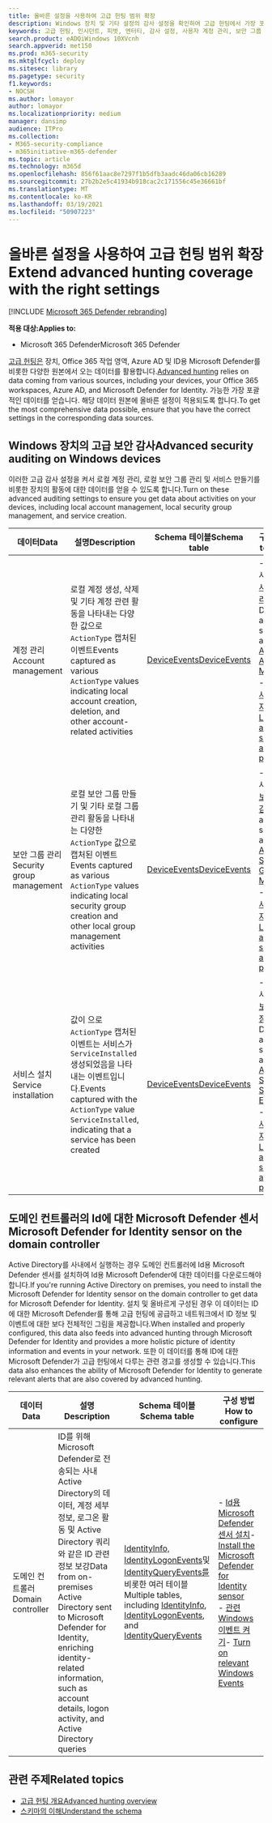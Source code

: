 ```yaml
---
title: 올바른 설정을 사용하여 고급 헌팅 범위 확장
description: Windows 장치 및 기타 설정의 감사 설정을 확인하여 고급 헌팅에서 가장 포괄적인 데이터를 얻을 수 있도록 합니다.
keywords: 고급 헌팅, 인시던트, 피벗, 엔터티, 감사 설정, 사용자 계정 관리, 보안 그룹 관리, 위협 헌팅, 사이버 위협 헌팅, 검색, 쿼리, 원격 분석, Microsoft 365, Microsoft Threat Protection
search.product: eADQiWindows 10XVcnh
search.appverid: met150
ms.prod: m365-security
ms.mktglfcycl: deploy
ms.sitesec: library
ms.pagetype: security
f1.keywords:
- NOCSH
ms.author: lomayor
author: lomayor
ms.localizationpriority: medium
manager: dansimp
audience: ITPro
ms.collection:
- M365-security-compliance
- m365initiative-m365-defender
ms.topic: article
ms.technology: m365d
ms.openlocfilehash: 856f61aac8e7297f1b5dfb3aadc46da06cb16289
ms.sourcegitcommit: 27b2b2e5c41934b918cac2c171556c45e36661bf
ms.translationtype: MT
ms.contentlocale: ko-KR
ms.lasthandoff: 03/19/2021
ms.locfileid: "50907223"
---
```

# <a name="extend-advanced-hunting-coverage-with-the-right-settings"></a><span data-ttu-id="ebf3d-104">올바른 설정을 사용하여 고급 헌팅 범위 확장</span><span class="sxs-lookup"><span data-stu-id="ebf3d-104">Extend advanced hunting coverage with the right settings</span></span>

[!INCLUDE [Microsoft 365 Defender rebranding](../includes/microsoft-defender.md)]


<span data-ttu-id="ebf3d-105">**적용 대상:**</span><span class="sxs-lookup"><span data-stu-id="ebf3d-105">**Applies to:**</span></span>
- <span data-ttu-id="ebf3d-106">Microsoft 365 Defender</span><span class="sxs-lookup"><span data-stu-id="ebf3d-106">Microsoft 365 Defender</span></span>

<span data-ttu-id="ebf3d-107">[고급 헌팅은](advanced-hunting-overview.md) 장치, Office 365 작업 영역, Azure AD 및 ID용 Microsoft Defender를 비롯한 다양한 원본에서 오는 데이터를 활용합니다.</span><span class="sxs-lookup"><span data-stu-id="ebf3d-107">[Advanced hunting](advanced-hunting-overview.md) relies on data coming from various sources, including your devices, your Office 365 workspaces, Azure AD, and Microsoft Defender for Identity.</span></span> <span data-ttu-id="ebf3d-108">가능한 가장 포괄적인 데이터를 얻습니다. 해당 데이터 원본에 올바른 설정이 적용되도록 합니다.</span><span class="sxs-lookup"><span data-stu-id="ebf3d-108">To get the most comprehensive data possible, ensure that you have the correct settings in the corresponding data sources.</span></span>

## <a name="advanced-security-auditing-on-windows-devices"></a><span data-ttu-id="ebf3d-109">Windows 장치의 고급 보안 감사</span><span class="sxs-lookup"><span data-stu-id="ebf3d-109">Advanced security auditing on Windows devices</span></span>
<span data-ttu-id="ebf3d-110">이러한 고급 감사 설정을 켜서 로컬 계정 관리, 로컬 보안 그룹 관리 및 서비스 만들기를 비롯한 장치의 활동에 대한 데이터를 얻을 수 있도록 합니다.</span><span class="sxs-lookup"><span data-stu-id="ebf3d-110">Turn on these advanced auditing settings to ensure you get data about activities on your devices, including local account management, local security group management, and service creation.</span></span>

| <span data-ttu-id="ebf3d-111">데이터</span><span class="sxs-lookup"><span data-stu-id="ebf3d-111">Data</span></span> | <span data-ttu-id="ebf3d-112">설명</span><span class="sxs-lookup"><span data-stu-id="ebf3d-112">Description</span></span> | <span data-ttu-id="ebf3d-113">Schema 테이블</span><span class="sxs-lookup"><span data-stu-id="ebf3d-113">Schema table</span></span> | <span data-ttu-id="ebf3d-114">구성 방법</span><span class="sxs-lookup"><span data-stu-id="ebf3d-114">How to configure</span></span> |
| --- | --- | --- | --- |
| <span data-ttu-id="ebf3d-115">계정 관리</span><span class="sxs-lookup"><span data-stu-id="ebf3d-115">Account management</span></span> | <span data-ttu-id="ebf3d-116">로컬 계정 생성, 삭제 및 기타 계정 관련 활동을 나타내는 다양한 값으로 `ActionType` 캡처된 이벤트</span><span class="sxs-lookup"><span data-stu-id="ebf3d-116">Events captured as various `ActionType` values indicating local account creation, deletion, and other account-related activities</span></span> | [<span data-ttu-id="ebf3d-117">DeviceEvents</span><span class="sxs-lookup"><span data-stu-id="ebf3d-117">DeviceEvents</span></span>](advanced-hunting-deviceevents-table.md) | <span data-ttu-id="ebf3d-118">- 고급 보안 감사 정책 배포: [사용자 계정 관리 감사](/windows/security/threat-protection/auditing/audit-user-account-management)</span><span class="sxs-lookup"><span data-stu-id="ebf3d-118">- Deploy an advanced security audit policy: [Audit User Account Management](/windows/security/threat-protection/auditing/audit-user-account-management)</span></span><br> <span data-ttu-id="ebf3d-119">- [고급 보안 감사 정책에 대한 자세한 정보](/windows/security/threat-protection/auditing/advanced-security-auditing)</span><span class="sxs-lookup"><span data-stu-id="ebf3d-119">- [Learn about advanced security audit policies](/windows/security/threat-protection/auditing/advanced-security-auditing)</span></span> |
| <span data-ttu-id="ebf3d-120">보안 그룹 관리</span><span class="sxs-lookup"><span data-stu-id="ebf3d-120">Security group management</span></span> | <span data-ttu-id="ebf3d-121">로컬 보안 그룹 만들기 및 기타 로컬 그룹 관리 활동을 나타내는 다양한 `ActionType` 값으로 캡처된 이벤트</span><span class="sxs-lookup"><span data-stu-id="ebf3d-121">Events captured as various `ActionType` values indicating local security group creation and other local group management activities</span></span> | [<span data-ttu-id="ebf3d-122">DeviceEvents</span><span class="sxs-lookup"><span data-stu-id="ebf3d-122">DeviceEvents</span></span>](advanced-hunting-deviceevents-table.md) | <span data-ttu-id="ebf3d-123">- 고급 보안 감사 정책 배포: [보안 그룹 관리 감사](/windows/security/threat-protection/auditing/audit-security-group-management)</span><span class="sxs-lookup"><span data-stu-id="ebf3d-123">- Deploy an advanced security audit policy: [Audit Security Group Management](/windows/security/threat-protection/auditing/audit-security-group-management)</span></span><br> <span data-ttu-id="ebf3d-124">- [고급 보안 감사 정책에 대한 자세한 정보](/windows/security/threat-protection/auditing/advanced-security-auditing)</span><span class="sxs-lookup"><span data-stu-id="ebf3d-124">- [Learn about advanced security audit policies](/windows/security/threat-protection/auditing/advanced-security-auditing)</span></span> |
| <span data-ttu-id="ebf3d-125">서비스 설치</span><span class="sxs-lookup"><span data-stu-id="ebf3d-125">Service installation</span></span> | <span data-ttu-id="ebf3d-126">값이 으로 `ActionType` 캡처된 이벤트는 서비스가 `ServiceInstalled` 생성되었음을 나타내는 이벤트입니다.</span><span class="sxs-lookup"><span data-stu-id="ebf3d-126">Events captured with the `ActionType` value `ServiceInstalled`, indicating that a service has been created</span></span> | [<span data-ttu-id="ebf3d-127">DeviceEvents</span><span class="sxs-lookup"><span data-stu-id="ebf3d-127">DeviceEvents</span></span>](advanced-hunting-deviceevents-table.md) | <span data-ttu-id="ebf3d-128">- 고급 보안 감사 정책 배포: [보안 시스템 확장 감사](/windows/security/threat-protection/auditing/audit-security-system-extension)</span><span class="sxs-lookup"><span data-stu-id="ebf3d-128">- Deploy an advanced security audit policy: [Audit Security System Extension](/windows/security/threat-protection/auditing/audit-security-system-extension)</span></span><br> <span data-ttu-id="ebf3d-129">- [고급 보안 감사 정책에 대한 자세한 정보](/windows/security/threat-protection/auditing/advanced-security-auditing)</span><span class="sxs-lookup"><span data-stu-id="ebf3d-129">- [Learn about advanced security audit policies](/windows/security/threat-protection/auditing/advanced-security-auditing)</span></span> |

## <a name="microsoft-defender-for-identity-sensor-on-the-domain-controller"></a><span data-ttu-id="ebf3d-130">도메인 컨트롤러의 Id에 대한 Microsoft Defender 센서</span><span class="sxs-lookup"><span data-stu-id="ebf3d-130">Microsoft Defender for Identity sensor on the domain controller</span></span>
<span data-ttu-id="ebf3d-131">Active Directory를 사내에서 실행하는 경우 도메인 컨트롤러에 Id용 Microsoft Defender 센서를 설치하여 Id용 Microsoft Defender에 대한 데이터를 다운로드해야 합니다.</span><span class="sxs-lookup"><span data-stu-id="ebf3d-131">If you're running Active Directory on premises, you need to install the Microsoft Defender for Identity sensor on the domain controller to get data for Microsoft Defender for Identity.</span></span> <span data-ttu-id="ebf3d-132">설치 및 올바르게 구성된 경우 이 데이터는 ID에 대한 Microsoft Defender를 통해 고급 헌팅에 공급하고 네트워크에서 ID 정보 및 이벤트에 대한 보다 전체적인 그림을 제공합니다.</span><span class="sxs-lookup"><span data-stu-id="ebf3d-132">When installed and properly configured, this data also feeds into advanced hunting through Microsoft Defender for Identity and provides a more holistic picture of identity information and events in your network.</span></span> <span data-ttu-id="ebf3d-133">또한 이 데이터를 통해 ID에 대한 Microsoft Defender가 고급 헌팅에서 다루는 관련 경고를 생성할 수 있습니다.</span><span class="sxs-lookup"><span data-stu-id="ebf3d-133">This data also enhances the ability of Microsoft Defender for Identity to generate relevant alerts that are also covered by advanced hunting.</span></span> 

| <span data-ttu-id="ebf3d-134">데이터</span><span class="sxs-lookup"><span data-stu-id="ebf3d-134">Data</span></span> | <span data-ttu-id="ebf3d-135">설명</span><span class="sxs-lookup"><span data-stu-id="ebf3d-135">Description</span></span> | <span data-ttu-id="ebf3d-136">Schema 테이블</span><span class="sxs-lookup"><span data-stu-id="ebf3d-136">Schema table</span></span> | <span data-ttu-id="ebf3d-137">구성 방법</span><span class="sxs-lookup"><span data-stu-id="ebf3d-137">How to configure</span></span> |
| --- | --- | --- | --- |
| <span data-ttu-id="ebf3d-138">도메인 컨트롤러</span><span class="sxs-lookup"><span data-stu-id="ebf3d-138">Domain controller</span></span> | <span data-ttu-id="ebf3d-139">ID를 위해 Microsoft Defender로 전송되는 사내 Active Directory의 데이터, 계정 세부 정보, 로그온 활동 및 Active Directory 쿼리와 같은 ID 관련 정보 보강</span><span class="sxs-lookup"><span data-stu-id="ebf3d-139">Data from on-premises Active Directory sent to Microsoft Defender for Identity, enriching identity-related information, such as account details, logon activity, and Active Directory queries</span></span> | <span data-ttu-id="ebf3d-140">[IdentityInfo,](advanced-hunting-identityinfo-table.md) [IdentityLogonEvents](advanced-hunting-identitylogonevents-table.md)및 [IdentityQueryEvents를](advanced-hunting-identityqueryevents-table.md) 비롯한 여러 테이블</span><span class="sxs-lookup"><span data-stu-id="ebf3d-140">Multiple tables, including [IdentityInfo](advanced-hunting-identityinfo-table.md), [IdentityLogonEvents](advanced-hunting-identitylogonevents-table.md), and [IdentityQueryEvents](advanced-hunting-identityqueryevents-table.md)</span></span>  | <span data-ttu-id="ebf3d-141">- [Id용 Microsoft Defender 센서 설치](/azure-advanced-threat-protection/install-atp-step4)</span><span class="sxs-lookup"><span data-stu-id="ebf3d-141">- [Install the Microsoft Defender for Identity sensor](/azure-advanced-threat-protection/install-atp-step4)</span></span><br><span data-ttu-id="ebf3d-142">- [관련 Windows 이벤트 켜기](/azure-advanced-threat-protection/configure-event-collection)</span><span class="sxs-lookup"><span data-stu-id="ebf3d-142">- [Turn on relevant Windows Events](/azure-advanced-threat-protection/configure-event-collection)</span></span> |

## <a name="related-topics"></a><span data-ttu-id="ebf3d-143">관련 주제</span><span class="sxs-lookup"><span data-stu-id="ebf3d-143">Related topics</span></span>
- [<span data-ttu-id="ebf3d-144">고급 헌팅 개요</span><span class="sxs-lookup"><span data-stu-id="ebf3d-144">Advanced hunting overview</span></span>](advanced-hunting-overview.md)
- [<span data-ttu-id="ebf3d-145">스키마의 이해</span><span class="sxs-lookup"><span data-stu-id="ebf3d-145">Understand the schema</span></span>](advanced-hunting-schema-tables.md)